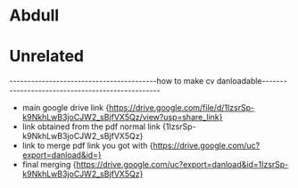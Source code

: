 # Abdull


# Unrelated
-----------------------------------------how to make cv danloadable-------------------------------------------------

- main google drive link {https://drive.google.com/file/d/1IzsrSp-k9NkhLwB3joCJW2_sBjfVX5Qz/view?usp=share_link} 
- link obtained from the pdf normal link {1IzsrSp-k9NkhLwB3joCJW2_sBjfVX5Qz}
- link to merge pdf link you got with {https://drive.google.com/uc?export=danload&id=}
- final merging {https://drive.google.com/uc?export=danload&id=1IzsrSp-k9NkhLwB3joCJW2_sBjfVX5Qz}